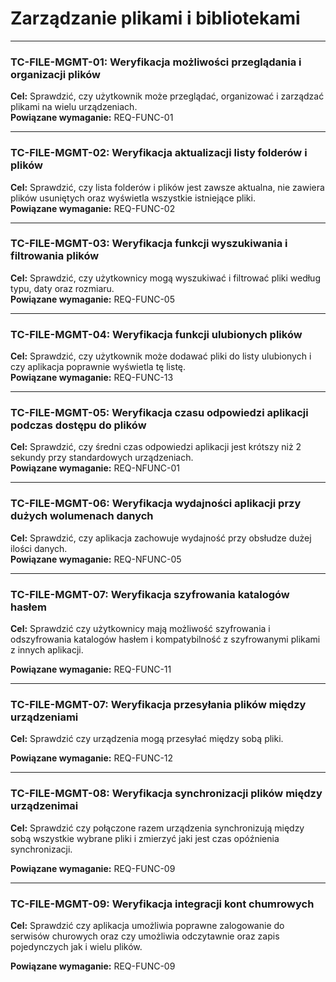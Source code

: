 # Zarządzanie plikami i bibliotekami

---

### TC-FILE-MGMT-01: Weryfikacja możliwości przeglądania i organizacji plików
**Cel:** Sprawdzić, czy użytkownik może przeglądać, organizować i zarządzać plikami na wielu urządzeniach.  
**Powiązane wymaganie:** REQ-FUNC-01  

---

### TC-FILE-MGMT-02: Weryfikacja aktualizacji listy folderów i plików
**Cel:** Sprawdzić, czy lista folderów i plików jest zawsze aktualna, nie zawiera plików usuniętych oraz wyświetla wszystkie istniejące pliki.  
**Powiązane wymaganie:** REQ-FUNC-02  

---

### TC-FILE-MGMT-03: Weryfikacja funkcji wyszukiwania i filtrowania plików
**Cel:** Sprawdzić, czy użytkownicy mogą wyszukiwać i filtrować pliki według typu, daty oraz rozmiaru.  
**Powiązane wymaganie:** REQ-FUNC-05  

---

### TC-FILE-MGMT-04: Weryfikacja funkcji ulubionych plików
**Cel:** Sprawdzić, czy użytkownik może dodawać pliki do listy ulubionych i czy aplikacja poprawnie wyświetla tę listę.  
**Powiązane wymaganie:** REQ-FUNC-13  

---

### TC-FILE-MGMT-05: Weryfikacja czasu odpowiedzi aplikacji podczas dostępu do plików
**Cel:** Sprawdzić, czy średni czas odpowiedzi aplikacji jest krótszy niż 2 sekundy przy standardowych urządzeniach.  
**Powiązane wymaganie:** REQ-NFUNC-01  

---

### TC-FILE-MGMT-06: Weryfikacja wydajności aplikacji przy dużych wolumenach danych
**Cel:** Sprawdzić, czy aplikacja zachowuje wydajność przy obsłudze dużej ilości danych.  
**Powiązane wymaganie:** REQ-NFUNC-05  

---

### TC-FILE-MGMT-07: Weryfikacja szyfrowania katalogów hasłem
**Cel:** Sprawdzić czy użytkownicy mają możliwość szyfrowania i odszyfrowania katalogów hasłem i kompatybilność z szyfrowanymi plikami z innych aplikacji.
  
**Powiązane wymaganie:** REQ-FUNC-11

---

### TC-FILE-MGMT-07: Weryfikacja przesyłania plików między urządzeniami
**Cel:** Sprawdzić czy urządzenia mogą przesyłać między sobą pliki.
  
**Powiązane wymaganie:** REQ-FUNC-12

---

### TC-FILE-MGMT-08: Weryfikacja synchronizacji plików między urządzenimai
**Cel:** Sprawdzić czy połączone razem urządzenia synchronizują między sobą wszystkie wybrane pliki i zmierzyć jaki jest czas opóźnienia synchronizacji.
  
**Powiązane wymaganie:** REQ-FUNC-09

---

### TC-FILE-MGMT-09: Weryfikacja integracji kont chumrowych
**Cel:** Sprawdzić czy aplikacja umożliwia poprawne zalogowanie do serwisów churowych oraz czy umożliwia odczytawnie oraz zapis pojedynczych jak i wielu plików.
  
**Powiązane wymaganie:** REQ-FUNC-09

